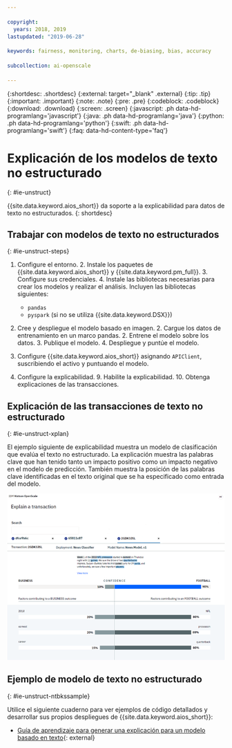 ```yaml
---

copyright:
  years: 2018, 2019
lastupdated: "2019-06-28"

keywords: fairness, monitoring, charts, de-biasing, bias, accuracy

subcollection: ai-openscale

---
```


{:shortdesc: .shortdesc}
{:external: target="_blank" .external}
{:tip: .tip}
{:important: .important}
{:note: .note}
{:pre: .pre}
{:codeblock: .codeblock}
{:download: .download}
{:screen: .screen}
{:javascript: .ph data-hd-programlang='javascript'}
{:java: .ph data-hd-programlang='java'}
{:python: .ph data-hd-programlang='python'}
{:swift: .ph data-hd-programlang='swift'}
{:faq: data-hd-content-type='faq'}

# Explicación de los modelos de texto no estructurado
{: #ie-unstruct}

{{site.data.keyword.aios_short}} da soporte a la explicabilidad para datos de texto no estructurados.
{: shortdesc}

## Trabajar con modelos de texto no estructurados
{: #ie-unstruct-steps}

1. Configure el entorno.
   2. Instale los paquetes de {{site.data.keyword.aios_short}} y {{site.data.keyword.pm_full}}.
   3. Configure sus credenciales.
   4. Instale las bibliotecas necesarias para crear los modelos y realizar el análisis. Incluyen las bibliotecas siguientes:
      - `pandas`
      - `pyspark` (si no se utiliza {{site.data.keyword.DSX}})

1. Cree y despliegue el modelo basado en imagen.
   2. Cargue los datos de entrenamiento en un marco pandas.
   2. Entrene el modelo sobre los datos.
   3. Publique el modelo.
   4. Despliegue y puntúe el modelo.

7. Configure {{site.data.keyword.aios_short}} asignando `APIClient`, suscribiendo el activo y puntuando el modelo.
8. Configure la explicabilidad.
   9. Habilite la explicabilidad.
   10. Obtenga explicaciones de las transacciones.

## Explicación de las transacciones de texto no estructurado
{: #ie-unstruct-xplan}

El ejemplo siguiente de explicabilidad muestra un modelo de clasificación que evalúa el texto no estructurado. La explicación muestra las palabras clave que han tenido tanto un impacto positivo como un impacto negativo en el modelo de predicción. También muestra la posición de las palabras clave identificadas en el texto original que se ha especificado como entrada del modelo.

![Se muestra el gráfico de clasificación de imágenes de explicabilidad. Muestra los niveles de confianza del texto no estructurado](images/insight-explain-text.png)

## Ejemplo de modelo de texto no estructurado
{: #ie-unstruct-ntbkssample}

Utilice el siguiente cuaderno para ver ejemplos de código detallados y desarrollar sus propios despliegues de {{site.data.keyword.aios_short}}:

- [Guía de aprendizaje para generar una explicación para un modelo basado en texto](https://github.ibm.com/aiopenscale/explainability/blob/master/public/notebooks/demo/text_explanation.ipynb){: external}

